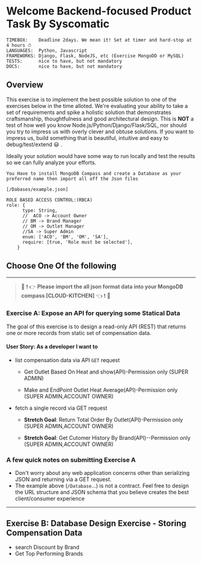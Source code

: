 # Welcome Backend-focused Product Task By Syscomatic

```
TIMEBOX:    Deadline 2days. We mean it! Set at timer and hard-stop at 4 hours ⏱
LANGUAGES:  Python, Javascript
FRAMEWORKS: Django, Flask, NodeJS, etc (Exercise MongoDD or MySQL)
TESTS:      nice to have, but not mandatory
DOCS:       nice to have, but not mandatory
```

## Overview

This exercise is to implement the best possible solution to one of the exercises below in the time alloted. We're evaluating your ability to take a set of requirements and spike a holistic solution that demonstrates craftsmanship, thoughtfulness and good architectural design. This is **NOT** a test of how well you know Node.js/Python/Django/Flask/SQL, nor should you try to impress us with overly clever and obtuse solutions. If you want to impress us, build something that is beautiful, intuitive and easy to debug/test/extend :smiley: .

Ideally your solution would have some way to run locally and test the results so we can fully analyze your efforts.


```
You Have to install MongoDB Compass and create a Database as your preferred name then import all off the Json files

[/Dabases/example.json]

```


```
ROLE BASED ACCESS CONTROL:(RBCA)
role: {
      type: String,
      //  ACO -> Account Owner
      // BM -> Brand Manager
      // OM -> Outlet Manager
      //SA -> Super Admin
      enum: ['ACO', 'BM', 'OM', 'SA'],
      require: [true, 'Role must be selected'],
    }

```




## Choose **One** Of the following

---

> :rotating_light: :exclamation: :point_right: **Please import the all json format data into your MongoDB compass [CLOUD-KITCHEN]** :point_left: :exclamation: :rotating_light:


### Exercise A: Expose an API for querying some Statical Data


The goal of this exercise is to design a read-only API (REST) that returns one or more records from static set of compensation data.

#### User Story: As a developer I want to

* list compensation data via API `GET` request

  * Get Outlet Based On Heat and show(API)-Permission only (SUPER ADMIN)

  * Make and EndPoint Outlet Heat Average(API)-Permission only (SUPER ADMIN,ACCOUNT OWNER)




* fetch a single record via GET request

  * **Stretch Goal**:  Return Total Order By Outlet(API)-Permission only (SUPER ADMIN,ACCOUNT OWNER)

  * **Stretch Goal**: Get Cutomer History By Brand(API)--Permission only (SUPER ADMIN,ACCOUNT OWNER)


### A few quick notes on submitting Exercise A

* Don't worry about any web application concerns other than serializing JSON and returning via a GET request.
* The example above (`/Database`...) is not a contract. Feel free to design the URL structure and JSON schema that you believe creates the best client/consumer experience

---

## Exercise B: Database Design Exercise - Storing Compensation Data

* search Discount by Brand
* Get Top Performing Brands



